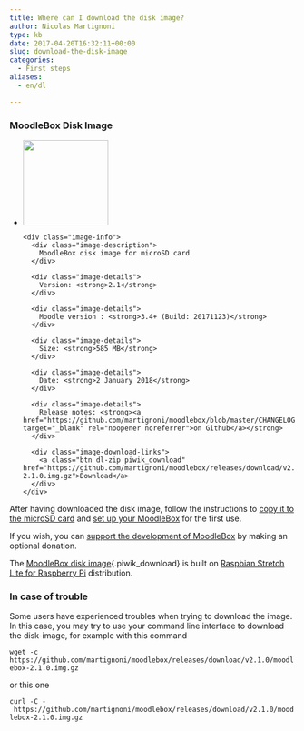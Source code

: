 ```yaml
---
title: Where can I download the disk image?
author: Nicolas Martignoni
type: kb
date: 2017-04-20T16:32:11+00:00
slug: download-the-disk-image
categories:
  - First steps
aliases:
  - en/dl

---
```

### MoodleBox Disk Image

<ul class="downloads">
  <li>
    <div class="image-icon">
      <a class="piwik_download" href="https://github.com/martignoni/moodlebox/releases/download/v2.1.0/moodlebox-2.1.0.img.gz"><img class="alignnone wp-image-329 size-full" src="https://moodlebox.net/en/wp-content/uploads/sites/3/2017/01/MoodleBox-SD-150x150-orange.png" width="150" height="150" /></a>
    </div>

    <div class="image-info">
      <div class="image-description">
        MoodleBox disk image for microSD card
      </div>

      <div class="image-details">
        Version: <strong>2.1</strong>
      </div>

      <div class="image-details">
        Moodle version : <strong>3.4+ (Build: 20171123)</strong>
      </div>

      <div class="image-details">
        Size: <strong>585 MB</strong>
      </div>

      <div class="image-details">
        Date: <strong>2 January 2018</strong>
      </div>

      <div class="image-details">
        Release notes: <strong><a href="https://github.com/martignoni/moodlebox/blob/master/CHANGELOG.md" target="_blank" rel="noopener noreferrer">on Github</a></strong>
      </div>

      <div class="image-download-links">
        <a class="btn dl-zip piwik_download" href="https://github.com/martignoni/moodlebox/releases/download/v2.1.0/moodlebox-2.1.0.img.gz">Download</a>
      </div>
    </div>
  </li>
</ul>

After having downloaded the disk image, follow the instructions to [copy it to the microSD card][1] and [set up your MoodleBox][2] for the first use.

If you wish, you can [support the development of MoodleBox][3] by making an optional donation.

The [MoodleBox disk image][4]{.piwik_download} is built on <a href="https://www.raspberrypi.org/downloads/raspbian/" target="_blank" rel="noopener noreferrer">Raspbian Stretch Lite for Raspberry Pi</a> distribution.

### In case of trouble

Some users have experienced troubles when trying to download the image. In this case, you may try to use your command line interface to download the disk-image, for example with this command

`wget -c https://github.com/martignoni/moodlebox/releases/download/v2.1.0/moodlebox-2.1.0.img.gz`

or this one

`curl -C - https://github.com/martignoni/moodlebox/releases/download/v2.1.0/moodlebox-2.1.0.img.gz`

 [1]: https://moodlebox.net/en/help/copy-the-disk-image-on-a-sd-card/
 [2]: https://moodlebox.net/en/help/startup-shutdown-restart/
 [3]: https://moodlebox.net/en/give/
 [4]: https://github.com/martignoni/moodlebox/releases/download/v2.1.0/moodlebox-2.1.0.img.gz
